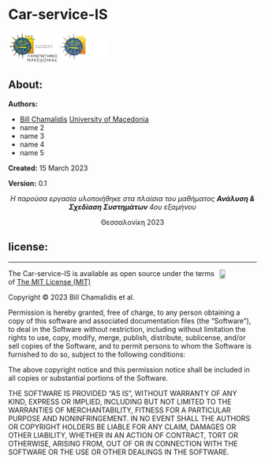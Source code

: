 # Car-service-IS


<img src="img/UOMLOGOGR.png#gh-light-mode-only" alt= “” width="20%" height="20%"> 
<img src="img/UOMLOGOGRWHITE.png#gh-dark-mode-only" alt= “” width="20%" height="20%"> 




<h2>About:</h2>
<p><b>Authors: </b>
<ul>  
  <li>  <a href="https://github.com/bill-chamal">Bill Chamalidis</a> <a href="https://www.uom.gr/">University of Macedonia</a> </li>
  <li>  name 2 </li>
  <li>  name 3 </li>
  <li>  name 4 </li>
  <li>  name 5 </li>
 </ul> 
 
</p>
  
<p><b>Created:</b> 15 March 2023</p>
<p><b>Version:</b> 0.1</p>

<p align="center"> <i> Η παρούσα εργασία υλοποιήθηκε στα πλαίσια του μαθήματος <b> Ανάλυση & Σχεδίαση Συστημάτων </b> 4ου εξαμήνου </i> </p> 

<p align="center"> Θεσσαλονίκη 2023  </p> 

<h2>license:</h2>
<hr>
<img align="right" width="15%" height="15%" src="https://i0.wp.com/opensource.org/wp-content/uploads/2009/08/osi_symbol_0.png">

<p> The Car-service-IS is available as open source under the terms of <a href="https://github.com/bill-chamal/Car-service-IS/blob/db37606a14da6933994ade9e4c618c37b5444c1f/LICENSE">The MIT License (MIT)</a></p>

<p>Copyright © 2023 Bill Chamalidis et al.</p>

<p>Permission is hereby granted, free of charge, to any person obtaining a copy of this software and associated documentation files (the “Software”), to deal in the Software without restriction, including without limitation the rights to use, copy, modify, merge, publish, distribute, sublicense, and/or sell copies of the Software, and to permit persons to whom the Software is furnished to do so, subject to the following conditions:</p>

<p>The above copyright notice and this permission notice shall be included in all copies or substantial portions of the Software.</p>

<p>THE SOFTWARE IS PROVIDED “AS IS”, WITHOUT WARRANTY OF ANY KIND, EXPRESS OR IMPLIED, INCLUDING BUT NOT LIMITED TO THE WARRANTIES OF MERCHANTABILITY, FITNESS FOR A PARTICULAR PURPOSE AND NONINFRINGEMENT. IN NO EVENT SHALL THE AUTHORS OR COPYRIGHT HOLDERS BE LIABLE FOR ANY CLAIM, DAMAGES OR OTHER LIABILITY, WHETHER IN AN ACTION OF CONTRACT, TORT OR OTHERWISE, ARISING FROM, OUT OF OR IN CONNECTION WITH THE SOFTWARE OR THE USE OR OTHER DEALINGS IN THE SOFTWARE.</p>


